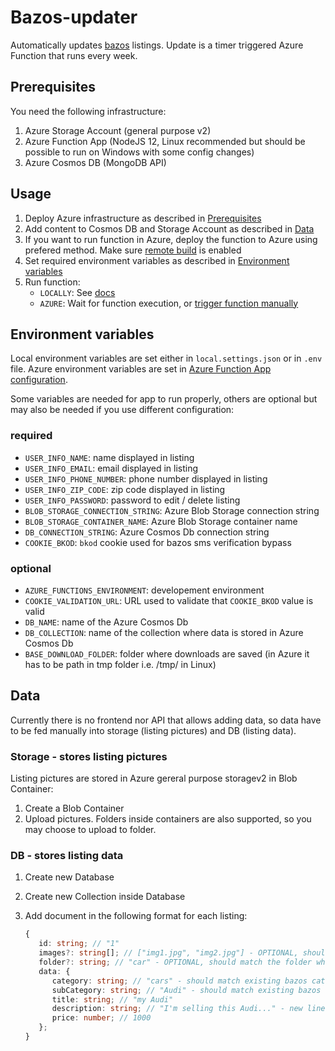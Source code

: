 # Bazos-updater

Automatically updates [bazos](https://www.bazos.sk) listings. Update is a timer triggered Azure Function that runs every week.

## Prerequisites

You need the following infrastructure:

1. Azure Storage Account (general purpose v2)
1. Azure Function App (NodeJS 12, Linux recommended but should be possible to run on Windows with some config changes)
1. Azure Cosmos DB (MongoDB API)

## Usage

1. Deploy Azure infrastructure as described in [Prerequisites](#prerequisites)
1. Add content to Cosmos DB and Storage Account as described in [Data](#data)
1. If you want to run function in Azure, deploy the function to Azure using prefered method. Make sure [remote build](https://docs.microsoft.com/en-us/azure/azure-functions/functions-deployment-technologies#remote-build) is enabled
1. Set required environment variables as described in [Environment variables](#environment-variables)
1. Run function:
   - `LOCALLY`: See [docs](https://docs.microsoft.com/en-us/azure/azure-functions/functions-develop-local)
   - `AZURE`: Wait for function execution, or [trigger function manually](https://docs.microsoft.com/en-us/azure/azure-functions/functions-manually-run-non-http)

## Environment variables

Local environment variables are set either in `local.settings.json` or in `.env` file. Azure environment variables are set in [Azure Function App configuration](https://docs.microsoft.com/en-us/azure/azure-functions/functions-how-to-use-azure-function-app-settings).

Some variables are needed for app to run properly, others are optional but may also be needed if you use different configuration:

### required

- `USER_INFO_NAME`: name displayed in listing
- `USER_INFO_EMAIL`: email displayed in listing
- `USER_INFO_PHONE_NUMBER`: phone number displayed in listing
- `USER_INFO_ZIP_CODE`: zip code displayed in listing
- `USER_INFO_PASSWORD`: password to edit / delete listing
- `BLOB_STORAGE_CONNECTION_STRING`: Azure Blob Storage connection string
- `BLOB_STORAGE_CONTAINER_NAME`: Azure Blob Storage container name
- `DB_CONNECTION_STRING`: Azure Cosmos Db connection string
- `COOKIE_BKOD`: `bkod` cookie used for bazos sms verification bypass

### optional

- `AZURE_FUNCTIONS_ENVIRONMENT`: developement environment
- `COOKIE_VALIDATION_URL`: URL used to validate that `COOKIE_BKOD` value is valid
- `DB_NAME`: name of the Azure Cosmos Db
- `DB_COLLECTION`: name of the collection where data is stored in Azure Cosmos Db
- `BASE_DOWNLOAD_FOLDER`: folder where downloads are saved (in Azure it has to be path in tmp folder i.e. /tmp/ in Linux)

## Data

Currently there is no frontend nor API that allows adding data, so data have to be fed manually into storage (listing pictures) and DB (listing data).

### Storage - stores listing pictures

Listing pictures are stored in Azure gereral purpose storagev2 in Blob Container:

1. Create a Blob Container
1. Upload pictures. Folders inside containers are also supported, so you may choose to upload to folder.

### DB - stores listing data

1. Create new Database
1. Create new Collection inside Database
1. Add document in the following format for each listing:

   ```ts
   {
      id: string; // "1"
      images?: string[]; // ["img1.jpg", "img2.jpg"] - OPTIONAL, should match the name of the images stored in Azure Storage
      folder?: string; // "car" - OPTIONAL, should match the folder where images are saved in Azure Storage
      data: {
         category: string; // "cars" - should match existing bazos category (check first part of URL of desired category).
         subCategory: string; // "Audi" - should match existing bazos subcategory (check category dropdown in selected category)
         title: string; // "my Audi"
         description: string; // "I'm selling this Audi..." - new lines should be replaced by \n characters
         price: number; // 1000
      };
   }
   ```

